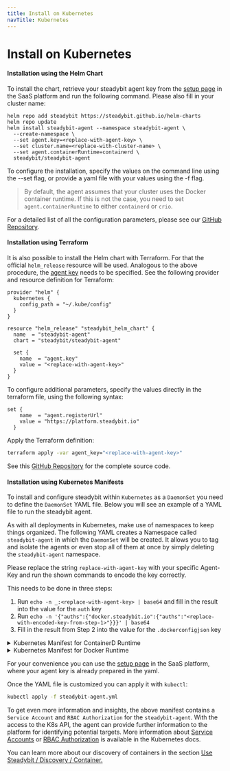 ```yaml
---
title: Install on Kubernetes
navTitle: Kubernetes
---
```


# Install on Kubernetes

#### Installation using the Helm Chart

To install the chart, retrieve your steadybit agent key from the [setup page](https://platform.steadybit.io/settings/agents/setup) in the SaaS platform and run the following command. Please also fill in your cluster name:

```shell
helm repo add steadybit https://steadybit.github.io/helm-charts
helm repo update
helm install steadybit-agent --namespace steadybit-agent \
  --create-namespace \
  --set agent.key=<replace-with-agent-key> \
  --set cluster.name=<replace-with-cluster-name> \
  --set agent.containerRuntime=containerd \
  steadybit/steadybit-agent
```

To configure the installation, specify the values on the command line using the --set flag, or provide a yaml file with your values using the -f flag.

> By default, the agent assumes that your cluster uses the Docker container runtime. If this is not the case, you need to set `agent.containerRuntime` to either `containerd` or `crio`.

For a detailed list of all the configuration parameters, please see our [GitHub Repository](https://github.com/steadybit/helm-charts/tree/main/charts/steadybit-agent).

#### Installation using Terraform

It is also possible to install the Helm chart with Terraform. For that the official `helm_release` resource will be used. Analogous to the above procedure, the [agent key](https://platform.steadybit.io/settings/agents/setup) needs to be specified. See the following provider and resource definition for Terraform:

```
provider "helm" {
  kubernetes {
    config_path = "~/.kube/config"
  }
}

resource "helm_release" "steadybit_helm_chart" {
  name  = "steadybit-agent"
  chart = "steadybit/steadybit-agent"

  set {
    name  = "agent.key"
    value = "<replace-with-agent-key>"
  }
}
```

To configure additional parameters, specify the values directly in the terraform file, using the following syntax:

```
set {
    name  = "agent.registerUrl"
    value = "https://platform.steadybit.io"
  }
```

Apply the Terraform definition:

```bash
terraform apply -var agent_key="<replace-with-agent-key>"
```

See this [GitHub Repository](https://github.com/steadybit/terraform-examples) for the complete source code.

#### Installation using Kubernetes Manifests

To install and configure steadybit within `Kubernetes` as a `DaemonSet` you need to define the `DaemonSet` YAML file. Below you will see an example of a YAML file to run the steadybit agent.

As with all deployments in Kubernetes, make use of namespaces to keep things organized. The following YAML creates a Namespace called `steadybit-agent` in which the `DaemonSet` will be created. It allows you to tag and isolate the agents or even stop all of them at once by simply deleting the `steadybit-agent` namespace.

Please replace the string `replace-with-agent-key` with your specific Agent-Key and run the shown commands to encode the key correctly.

This needs to be done in three steps:

1. Run `echo -n _:<replace-with-agent-key> | base64` and fill in the result into the value for the `auth` key
2. Run `echo -n '{"auths":{"docker.steadybit.io":{"auths":"<replace-with-encoded-key-from-step-1>"}}}' | base64`
3. Fill in the result from Step 2 into the value for the `.dockerconfigjson` key

<details>

<summary>Kubernetes Manifest for ContainerD Runtime</summary>

```yaml
---
apiVersion: v1
kind: ServiceAccount
metadata:
  name: steadybit-agent
  namespace: steadybit-agent
automountServiceAccountToken: true
---
apiVersion: v1
kind: Secret
metadata:
  name: steadybit-agent-pull-secrets
  namespace: steadybit-agent
type: kubernetes.io/dockerconfigjson
data:
  .dockerconfigjson: <echo -n '{"auths":{"docker.steadybit.io":{"auth":"<echo -n _:<replace-with-agent-key> | base64>"}}}' | base64>
---
apiVersion: v1
kind: Secret
metadata:
  name: steadybit-agent
  namespace: steadybit-agent
type: Opaque
data:
  key: <echo -n <replace-with-agent-key> | base64>
---
kind: ClusterRole
apiVersion: rbac.authorization.k8s.io/v1
metadata:
  name: steadybit-agent-in-steadybit-agent
rules:
  - apiGroups: [ "batch" ]
    resources:
      - "jobs"
    verbs: [ "get", "list", "watch" ]
  - apiGroups: [ "extensions" ]
    resources:
      - "deployments"
      - "replicasets"
      - "ingresses"
    verbs: [ "get", "list", "watch" ]
  - apiGroups: [ "apps" ]
    resources:
      - "deployments"
      - "replicasets"
      - "daemonsets"
      - "statefulsets"
    verbs: [ "get", "list", "watch", "patch" ]
  - apiGroups: [ "autoscaling" ]
    resources:
      - "horizontalpodautoscalers"
    verbs: [ "get", "list", "watch" ]
  - apiGroups: [ "networking.k8s.io" ]
    resources:
      - "ingresses"
    verbs: [ "get", "list", "watch" ]
  - apiGroups: [ "" ]
    resources:
      - "events"
      - "namespaces"
      - "services"
      - "endpoints"
      - "nodes"
      - "pods"
      - "pods/log"
      - "replicationcontrollers"
    verbs: [ "get", "list", "watch" ]
  - apiGroups: [ "" ]
    resources:
      - "pods"
    verbs: [ "delete", "patch" ]
---
kind: ClusterRoleBinding
apiVersion: rbac.authorization.k8s.io/v1
metadata:
  name: steadybit-agent-in-steadybit-agent
subjects:
  - kind: ServiceAccount
    name: steadybit-agent
    namespace: steadybit-agent
roleRef:
  kind: ClusterRole
  name: steadybit-agent-in-steadybit-agent
  apiGroup: rbac.authorization.k8s.io
---
kind: Role
apiVersion: rbac.authorization.k8s.io/v1
metadata:
  name: steadybit-agent
  namespace: steadybit-agent
rules:
  - apiGroups: [ "coordination.k8s.io" ]
    resources:
      - "leases"
    verbs: [ "get", "list", "watch", "create", "update" ]
---
kind: RoleBinding
apiVersion: rbac.authorization.k8s.io/v1
metadata:
  name: steadybit-agent
  namespace: steadybit-agent
subjects:
  - kind: ServiceAccount
    name: steadybit-agent
    namespace: steadybit-agent
roleRef:
  kind: Role
  name: steadybit-agent
  apiGroup: rbac.authorization.k8s.io
---
apiVersion: apps/v1
kind: DaemonSet
metadata:
  name: steadybit-agent
  namespace: steadybit-agent
spec:
  selector:
    matchLabels:
      app.kubernetes.io/name: steadybit-agent
      app.kubernetes.io/instance: steadybit-agent
  updateStrategy:
    type: RollingUpdate
    rollingUpdate:
      maxUnavailable: 1
  template:
    metadata:
      labels:
        com.steadybit.agent: "true"
      annotations:
        prometheus.io/scrape: "true"
        prometheus.io/path: "/prometheus"
        prometheus.io/port: "42899"
    spec:
      serviceAccountName: steadybit-agent
      hostIPC: true
      hostNetwork: true
      hostPID: true
      dnsPolicy: ClusterFirstWithHostNet
      containers:
        - name: steadybit-agent
          image: "docker.steadybit.io/steadybit/agent:latest"
          imagePullPolicy: Always
          resources:
            requests:
              memory: 450Mi
              cpu: 250m
            limits:
              memory: 650Mi
              cpu: 1500m
          
          livenessProbe:
            httpGet:
              host: 127.0.0.1
              port: 42899
              path: /health
            initialDelaySeconds: 300
            periodSeconds: 10
            timeoutSeconds: 5
            successThreshold: 1
            failureThreshold: 5
          env:
            - name: STEADYBIT_AGENT_REGISTER_URL
              value: "https://platform.steadybit.io"
            - name: STEADYBIT_AGENT_KEY
              valueFrom:
                secretKeyRef:
                  name: steadybit-agent
                  key: key
            - name: STEADYBIT_KUBERNETES_CLUSTER_NAME
              value: "<replace-with-cluster-name>"
            - name: POD_IP
              valueFrom:
                fieldRef:
                  fieldPath: status.podIP
            - name: STEADYBIT_AGENT_POD_NAME
              valueFrom:
                fieldRef:
                  fieldPath: metadata.name
            - name: STEADYBIT_AGENT_POD_NAMESPACE
              valueFrom:
                fieldRef:
                  fieldPath: metadata.namespace
            - name: STEADYBIT_AGENT_NODE_NAME
              valueFrom:
                fieldRef:
                  fieldPath: spec.nodeName
            - name: STEADYBIT_HTTP_ENDPOINT_PORT
              value: "42899"
            - name: STEADYBIT_AGENT_MODE
              value: "default"
            - name: STEADYBIT_AGENT_SIDECAR_IMAGE
              value: "docker.steadybit.io/steadybit/agent:latest"
          securityContext:
            readOnlyRootFilesystem: false
            privileged: true
          volumeMounts:
            - name: steadybit-agent-state
              mountPath: /var/lib/steadybit-agent
            - name: container-sock
              mountPath: /run/containerd/containerd.sock
            - name: cgroup-root
              mountPath: /sys/fs/cgroup
            - name: sys
              mountPath: /sys
            - name: runc-root
              mountPath: /run/containerd/runc/k8s.io
            - name: container-run
              mountPath: /run/containerd
            - name: container-namespaces
              mountPath: /var/run
              mountPropagation: HostToContainer
            - name: container-sidecar-bundles-root
              mountPath: /var/lib/containerd/steadybit-agent
      imagePullSecrets:
        - name: steadybit-agent-pull-secrets
      volumes:
        - name: steadybit-agent-state
          hostPath:
            path: /var/lib/steadybit-agent
        - name: container-sock
          hostPath:
            path: /run/containerd/containerd.sock
        - name: cgroup-root
          hostPath:
            path: /sys/fs/cgroup
        - name: sys
          hostPath:
            path: /sys
        - name: runc-root
          hostPath:
            path: /run/containerd/runc/k8s.io
        - name: container-run
          hostPath:
            path: /run/containerd
        - name: container-namespaces
          hostPath:
            path: /var/run
        - name: container-sidecar-bundles-root
          hostPath:
            path: /var/lib/containerd/steadybit-agent
```

</details>

<details>

<summary>Kubernetes Manifest for Docker Runtime</summary>

```yaml
---
apiVersion: v1
kind: ServiceAccount
metadata:
  name: steadybit-agent
  namespace: steadybit-agent
automountServiceAccountToken: true
---
apiVersion: v1
kind: Secret
metadata:
  name: steadybit-agent-pull-secrets
  namespace: steadybit-agent
type: kubernetes.io/dockerconfigjson
data:
  .dockerconfigjson: <echo -n '{"auths":{"docker.steadybit.io":{"auth":"<echo -n _:<replace-with-agent-key> | base64>"}}}' | base64>
---
apiVersion: v1
kind: Secret
metadata:
  name: steadybit-agent
  namespace: steadybit-agent
type: Opaque
data:
  key: <echo -n <replace-with-agent-key> | base64>
---
kind: ClusterRole
apiVersion: rbac.authorization.k8s.io/v1
metadata:
  name: steadybit-agent-in-steadybit-agent
rules:
  - apiGroups: [ "batch" ]
    resources:
      - "jobs"
    verbs: [ "get", "list", "watch" ]
  - apiGroups: [ "extensions" ]
    resources:
      - "deployments"
      - "replicasets"
      - "ingresses"
    verbs: [ "get", "list", "watch" ]
  - apiGroups: [ "apps" ]
    resources:
      - "deployments"
      - "replicasets"
      - "daemonsets"
      - "statefulsets"
    verbs: [ "get", "list", "watch", "patch" ]
  - apiGroups: [ "autoscaling" ]
    resources:
      - "horizontalpodautoscalers"
    verbs: [ "get", "list", "watch" ]
  - apiGroups: [ "networking.k8s.io" ]
    resources:
      - "ingresses"
    verbs: [ "get", "list", "watch" ]
  - apiGroups: [ "" ]
    resources:
      - "events"
      - "namespaces"
      - "services"
      - "endpoints"
      - "nodes"
      - "pods"
      - "pods/log"
      - "replicationcontrollers"
    verbs: [ "get", "list", "watch" ]
  - apiGroups: [ "" ]
    resources:
      - "pods"
    verbs: [ "delete", "patch" ]
---
kind: ClusterRoleBinding
apiVersion: rbac.authorization.k8s.io/v1
metadata:
  name: steadybit-agent-in-steadybit-agent
subjects:
  - kind: ServiceAccount
    name: steadybit-agent
    namespace: steadybit-agent
roleRef:
  kind: ClusterRole
  name: steadybit-agent-in-steadybit-agent
  apiGroup: rbac.authorization.k8s.io
---
kind: Role
apiVersion: rbac.authorization.k8s.io/v1
metadata:
  name: steadybit-agent
  namespace: steadybit-agent
rules:
  - apiGroups: [ "coordination.k8s.io" ]
    resources:
      - "leases"
    verbs: [ "get", "list", "watch", "create", "update" ]
---
kind: RoleBinding
apiVersion: rbac.authorization.k8s.io/v1
metadata:
  name: steadybit-agent
  namespace: steadybit-agent
subjects:
  - kind: ServiceAccount
    name: steadybit-agent
    namespace: steadybit-agent
roleRef:
  kind: Role
  name: steadybit-agent
  apiGroup: rbac.authorization.k8s.io
---
apiVersion: apps/v1
kind: DaemonSet
metadata:
  name: steadybit-agent
  namespace: steadybit-agent
spec:
  selector:
    matchLabels:
      app.kubernetes.io/name: steadybit-agent
      app.kubernetes.io/instance: steadybit-agent
  updateStrategy:
    type: RollingUpdate
    rollingUpdate:
      maxUnavailable: 1
  template:
    metadata:
      labels:
        com.steadybit.agent: "true"
      annotations:
        prometheus.io/scrape: "true"
        prometheus.io/path: "/prometheus"
        prometheus.io/port: "42899"
    spec:
      serviceAccountName: steadybit-agent
      hostIPC: true
      hostNetwork: true
      hostPID: true
      dnsPolicy: ClusterFirstWithHostNet
      containers:
        - name: steadybit-agent
          image: "docker.steadybit.io/steadybit/agent:latest"
          imagePullPolicy: Always
          resources:
            requests:
              memory: 450Mi
              cpu: 250m
            limits:
              memory: 650Mi
              cpu: 1500m
          
          livenessProbe:
            httpGet:
              host: 127.0.0.1
              port: 42899
              path: /health
            initialDelaySeconds: 300
            periodSeconds: 10
            timeoutSeconds: 5
            successThreshold: 1
            failureThreshold: 5
          env:
            - name: STEADYBIT_AGENT_REGISTER_URL
              value: "https://platform.steadybit.io"
            - name: STEADYBIT_AGENT_KEY
              valueFrom:
                secretKeyRef:
                  name: steadybit-agent
                  key: key
            - name: STEADYBIT_KUBERNETES_CLUSTER_NAME
              value: "<replace-with-cluster-name>"
            - name: POD_IP
              valueFrom:
                fieldRef:
                  fieldPath: status.podIP
            - name: STEADYBIT_AGENT_POD_NAME
              valueFrom:
                fieldRef:
                  fieldPath: metadata.name
            - name: STEADYBIT_AGENT_POD_NAMESPACE
              valueFrom:
                fieldRef:
                  fieldPath: metadata.namespace
            - name: STEADYBIT_AGENT_NODE_NAME
              valueFrom:
                fieldRef:
                  fieldPath: spec.nodeName
            - name: STEADYBIT_HTTP_ENDPOINT_PORT
              value: "42899"
            - name: STEADYBIT_AGENT_MODE
              value: "default"
            - name: STEADYBIT_AGENT_SIDECAR_IMAGE
              value: "docker.steadybit.io/steadybit/agent:latest"
          securityContext:
            readOnlyRootFilesystem: false
            privileged: true
          volumeMounts:
            - name: steadybit-agent-state
              mountPath: /var/lib/steadybit-agent
            - name: container-sock
              mountPath: /var/run/docker.sock
            - name: cgroup-root
              mountPath: /sys/fs/cgroup
            - name: sys
              mountPath: /sys
            
      imagePullSecrets:
        - name: steadybit-agent-pull-secrets
      volumes:
        - name: steadybit-agent-state
          hostPath:
            path: /var/lib/steadybit-agent
        - name: container-sock
          hostPath:
            path: /var/run/docker.sock
        - name: cgroup-root
          hostPath:
            path: /sys/fs/cgroup
        - name: sys
          hostPath:
            path: /sys
```

</details>

For your convenience you can use the [setup page](https://platform.steadybit.io/settings/agents/setup) in the SaaS platform, where your agent key is already prepared in the yaml.

Once the YAML file is customized you can apply it with `kubectl`:

```bash
kubectl apply -f steadybit-agent.yml
```

To get even more information and insights, the above manifest contains a `Service Account` and `RBAC Authorization` for the `steadybit-agent`. With the access to the K8s API, the agent can provide further information to the platform for identifying potential targets. More information about [Service Accounts](https://kubernetes.io/docs/tasks/configure-pod-container/configure-service-account/) or [RBAC Authorization](https://kubernetes.io/docs/reference/access-authn-authz/rbac/) is available in the Kubernetes docs.

You can learn more about our discovery of containers in the section [Use Steadybit / Discovery / Container.](../../../use-steadybit/discovery/container.md)

